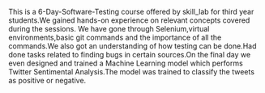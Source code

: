 This is a 6-Day-Software-Testing course offered by skill_lab for third year students.We gained hands-on experience on relevant concepts covered during the sessions. We have gone through Selenium,virtual environments,basic git commands and the importance of all the commands.We also got an understanding of how testing can be done.Had done tasks related to finding bugs in certain sources.On the final day we even designed and trained a Machine Learning model which performs Twitter Sentimental Analysis.The model was trained to classify the tweets as positive or negative. 